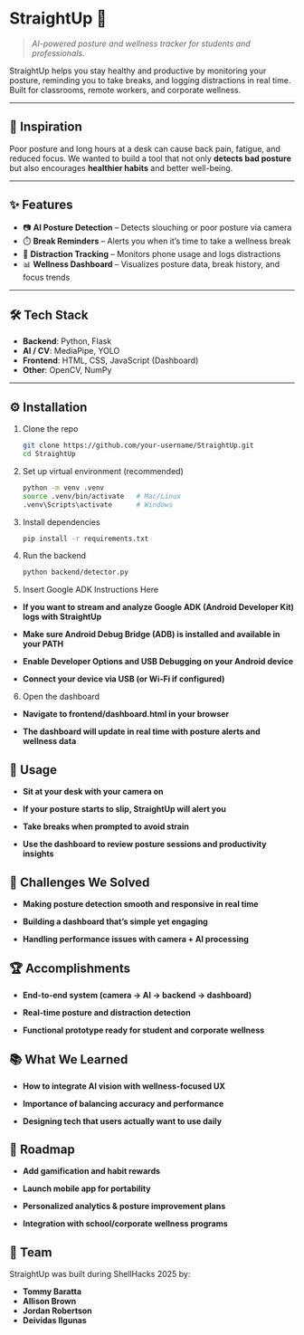 # StraightUp 🎯  
> *AI-powered posture and wellness tracker for students and professionals.*  

StraightUp helps you stay healthy and productive by monitoring your posture, reminding you to take breaks, and logging distractions in real time. Built for classrooms, remote workers, and corporate wellness.  

---

## 🚀 Inspiration  
Poor posture and long hours at a desk can cause back pain, fatigue, and reduced focus. We wanted to build a tool that not only **detects bad posture** but also encourages **healthier habits** and better well-being.  

---

## ✨ Features  
- 📷 **AI Posture Detection** – Detects slouching or poor posture via camera  
- ⏱️ **Break Reminders** – Alerts you when it’s time to take a wellness break  
- 📱 **Distraction Tracking** – Monitors phone usage and logs distractions  
- 📊 **Wellness Dashboard** – Visualizes posture data, break history, and focus trends  

---

## 🛠️ Tech Stack  
- **Backend**: Python, Flask  
- **AI / CV**: MediaPipe, YOLO  
- **Frontend**: HTML, CSS, JavaScript (Dashboard)  
- **Other**: OpenCV, NumPy  

---

## ⚙️ Installation  

1. Clone the repo  
   ```bash
   git clone https://github.com/your-username/StraightUp.git
   cd StraightUp

2. Set up virtual environment (recommended)
    ```bash
    python -m venv .venv
    source .venv/bin/activate   # Mac/Linux
    .venv\Scripts\activate      # Windows

3. Install dependencies
   ```bash
   pip install -r requirements.txt

4. Run the backend
    ```bash
    python backend/detector.py
    
5. Insert Google ADK Instructions Here

- **If you want to stream and analyze Google ADK (Android Developer Kit) logs with StraightUp**

- **Make sure Android Debug Bridge (ADB) is installed and available in your PATH**

- **Enable Developer Options and USB Debugging on your Android device**

- **Connect your device via USB (or Wi-Fi if configured)**

6. Open the dashboard
- **Navigate to frontend/dashboard.html in your browser**

- **The dashboard will update in real time with posture alerts and wellness data**  

## 🎯 Usage

- **Sit at your desk with your camera on**

- **If your posture starts to slip, StraightUp will alert you**

- **Take breaks when prompted to avoid strain**

- **Use the dashboard to review posture sessions and productivity insights**

## 🚧 Challenges We Solved

- **Making posture detection smooth and responsive in real time**

- **Building a dashboard that’s simple yet engaging**

- **Handling performance issues with camera + AI processing**

## 🏆 Accomplishments

- **End-to-end system (camera → AI → backend → dashboard)**

- **Real-time posture and distraction detection**

- **Functional prototype ready for student and corporate wellness**

## 📚 What We Learned

- **How to integrate AI vision with wellness-focused UX**

- **Importance of balancing accuracy and performance**

- **Designing tech that users actually want to use daily**

## 🔮 Roadmap

- **Add gamification and habit rewards**

- **Launch mobile app for portability**

- **Personalized analytics & posture improvement plans**

- **Integration with school/corporate wellness programs**

## 👥 Team

StraightUp was built during ShellHacks 2025 by:

- **Tommy Baratta**
- **Allison Brown**
- **Jordan Robertson**
- **Deividas Ilgunas**



